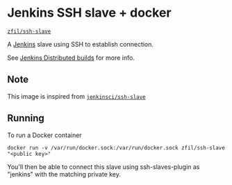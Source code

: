 # Jenkins SSH slave + docker

[`zfil/ssh-slave`](https://hub.docker.com/r/zfil/jenkins-slave/)

A [Jenkins](https://jenkins-ci.org) slave using SSH to establish connection.

See [Jenkins Distributed builds](https://wiki.jenkins-ci.org/display/JENKINS/Distributed+builds) for more info.

## Note

This image is inspired from [`jenkinsci/ssh-slave`](https://hub.docker.com/r/jenkinsci/ssh-slave/)

## Running

To run a Docker container

    docker run -v /var/run/docker.sock:/var/run/docker.sock zfil/ssh-slave "<public key>"

You'll then be able to connect this slave using ssh-slaves-plugin as "jenkins" with the matching private key.
